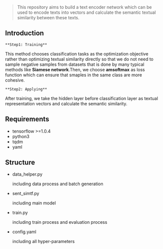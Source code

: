 > This repository aims to build a text encoder network which can be used to encode texts into vectors and calculate the semantic textual similarity between these texts.

## Introduction

`**Step1: Training**`

This method chooses classification tasks as the optimization objective rather than optimizing textual similarity directly so that we do not need to sample negative samples from datasets that is done by many typical methods like **Siamese network**.Then, we choose **amsoftmax** as loss function which can ensure that smaples in the same class are more cohesive.

`**Step2: Applying**`

After training, we take the hidden layer before classification layer as textual representation vectors and calculate the semantic similarity.

## Requirements
- tensorflow >=1.0.4
- python3
- tqdm
- yaml

## Structure

- data_helper.py 

    including data process and batch generation 

- sent_simtf.py 

    including main model

- train.py

    including train process and evaluation process

- config.yaml

    including all hyper-parameters





